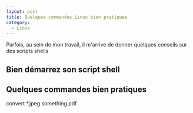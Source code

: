 ```yaml
---
layout: post
title: Quelques commandes Linux bien pratiques
category:
  - Linux
---
```


Parfois, au sein de mon travail, il m'arrive de donner quelques conseils sur des scripts shells

## Bien démarrez son script shell


## Quelques  commandes bien pratiques

convert *.jpeg something.pdf
